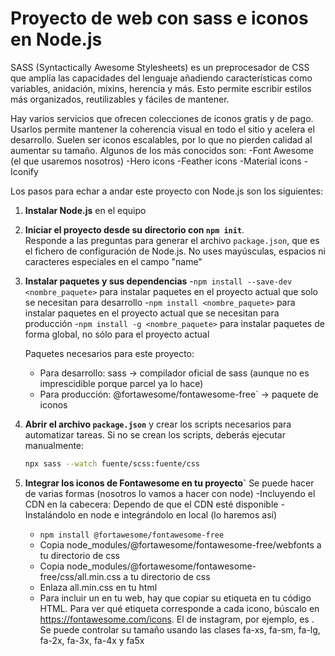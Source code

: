 # Proyecto de web con sass e iconos en Node.js

SASS (Syntactically Awesome Stylesheets) es un preprocesador de CSS que amplía las capacidades del lenguaje añadiendo características como variables, anidación, mixins, herencia y más. Esto permite escribir estilos más organizados, reutilizables y fáciles de mantener.

Hay varios servicios que ofrecen colecciones de iconos gratis y de pago. Usarlos permite mantener la coherencia visual en todo el sitio y acelera el desarrollo. Suelen ser iconos escalables, por lo que no pierden calidad al aumentar su tamaño. Algunos de los más conocidos son:
   -Font Awesome (el que usaremos nosotros)
   -Hero icons
   -Feather icons
   -Material icons
   -Iconify

Los pasos para echar a andar este proyecto con Node.js son los siguientes:

1. **Instalar Node.js** en el equipo

2. **Iniciar el proyecto desde su directorio con `npm init`**.  
   Responde a las preguntas para generar el archivo `package.json`, que es el fichero de configuración de Node.js.
   No uses mayúsculas, espacios ni caracteres especiales en el campo "name"

3. **Instalar paquetes y sus dependencias** 
   -`npm install --save-dev <nombre_paquete>` para instalar paquetes en el proyecto actual que solo se necesitan para desarrollo
   -`npm install <nombre_paquete>` para instalar paquetes en el proyecto actual que se necesitan para producción
   -`npm install -g <nombre_paquete>` para instalar paquetes de forma global, no sólo para el proyecto actual
   
   Paquetes necesarios para este proyecto:
   - Para desarrollo: sass -> compilador oficial de sass (aunque no es imprescidible porque parcel ya lo hace)
   - Para producción: @fortawesome/fontawesome-free` -> paquete de iconos

4. **Abrir el archivo `package.json`** y crear los scripts necesarios para automatizar tareas.
   Si no se crean los scripts, deberás ejecutar manualmente:
   ```bash
   npx sass --watch fuente/scss:fuente/css

5. **Integrar los iconos de Fontawesome en tu proyecto`** Se puede hacer de varias formas (nosotros lo vamos a hacer con node)
   -Incluyendo el CDN en la cabecera: <link href="https://cdnjs.cloudflare.com/ajax/libs/font-awesome/6.7.2/css/all.min.css" rel="stylesheet"> Dependo de que el CDN esté disponible
   -Instalándolo en node e integrándolo en local (lo haremos así)
      - `npm install @fortawesome/fontawesome-free`
      - Copia node_modules/@fortawesome/fontawesome-free/webfonts a tu directorio de css
      - Copia node_modules/@fortawesome/fontawesome-free/css/all.min.css a tu directorio de css
      - Enlaza all.min.css en tu html
      - Para incluir un en tu web, hay que copiar su etiqueta en tu código HTML. Para ver qué etiqueta corresponde a cada icono, búscalo en https://fontawesome.com/icons. El de instagram, por ejemplo, es <i class="fa-brands fa-instagram"></i>. Se puede controlar su tamaño usando las clases fa-xs, fa-sm, fa-lg, fa-2x, fa-3x, fa-4x y fa5x



